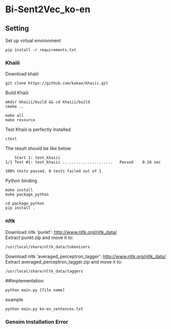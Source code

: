# Bi-Sent2Vec_ko-en
## Setting
Set up virtual environment

    pip install -r requirements.txt

### Khaiii
Download khaiii

    git clone https://github.com/kakao/khaiii.git
    
Build Khaiii

    mkdir khaiii/build && cd khaiii/build
    cmake ..
    
    make all
    make resource

Test Khaiii is perfectly installed
    
    ctest

The result should be like below

        Start 1: test_khaiii
    1/1 Test #1: test_khaiii ......................   Passed    0.10 sec
    
    100% tests passed, 0 tests failed out of 1
    
Python binding
    
    make install
    make package_python
    
    cd package_python
    pip install .

### nltk
Download nltk 'punkt': http://www.nltk.org/nltk_data/ <br>
Extract punkt.zip and move it to:
    
    /usr/local/share/nltk_data/tokenizers
Download nltk 'averaged_perceptron_tagger': http://www.nltk.org/nltk_data/ <br>
Extract averaged_perceptron_tagger.zip and move it to:
    
    /usr/local/share/nltk_data/taggers
    
##Implementation

    python main.py [file name]
    
example
    
    python main.py ko-en_sentences.txt 
    
    
    
### Gensim Installation Error